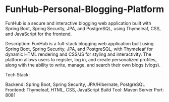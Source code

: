 # FunHub-Personal-Blogging-Platform
FunHub is a secure and interactive blogging web application built with Spring Boot, Spring Security, JPA, and PostgreSQL, using Thymeleaf, CSS, and JavaScript for the frontend.

Description:
FunHub is a full-stack blogging web application built using Spring Boot, Spring Security, JPA, and PostgreSQL, with Thymeleaf for dynamic HTML rendering and CSS/JS for styling and interactivity. The platform allows users to register, log in, and create personalized profiles, along with the ability to write, manage, and search their own blogs (vlogs).

Tech Stack:

Backend: Spring Boot, Spring Security, JPA/Hibernate, PostgreSQL
Frontend: Thymeleaf, HTML, CSS, JavaScript
Build Tool: Maven
Server Port: 8081
